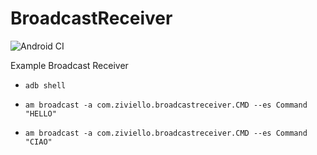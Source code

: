 # BroadcastReceiver

![Android CI](https://github.com/fziviello/BroadcastReceiver/workflows/Android%20CI/badge.svg)

Example Broadcast Receiver

- `adb shell `

- `am broadcast -a com.ziviello.broadcastreceiver.CMD --es Command "HELLO"`

- `am broadcast -a com.ziviello.broadcastreceiver.CMD --es Command "CIAO"`

